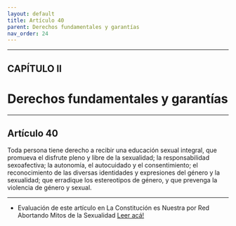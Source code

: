```yaml
---
layout: default
title: Artículo 40
parent: Derechos fundamentales y garantías
nav_order: 24
---
```


---

## CAPÍTULO II
# Derechos fundamentales y garantías

---

## Artículo 40

Toda persona tiene derecho a recibir una educación sexual integral, que promueva el disfrute pleno y libre de la sexualidad; la responsabilidad sexoafectiva; la autonomía, el autocuidado y el consentimiento; el reconocimiento de las diversas identidades y expresiones del género y la sexualidad; que erradique los estereotipos de género, y que prevenga la violencia de género y sexual.

---
- Evaluación de este artículo en La Constitución es Nuestra por Red Abortando Mitos de la Sexualidad
<a target="_blank" href="https://laconstitucionesnuestra.cl/evaluaciones/verevaluaciones/14">Leer acá!</a>
